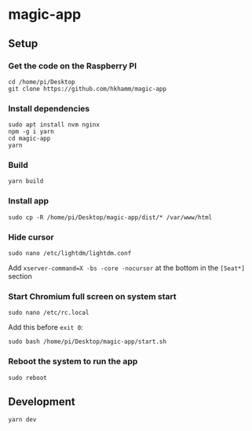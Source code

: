 # magic-app

## Setup

### Get the code on the Raspberry PI

```shell
cd /home/pi/Desktop
git clone https://github.com/hkhamm/magic-app
```

### Install dependencies

```shell
sudo apt install nvm nginx
npm -g i yarn
cd magic-app
yarn
```

### Build

```shell
yarn build
```

### Install app

```shell
sudo cp -R /home/pi/Desktop/magic-app/dist/* /var/www/html
```

### Hide cursor

```shell
sudo nano /etc/lightdm/lightdm.conf
```

Add `xserver-command=X -bs -core -nocursor` at the bottom in the `[Seat*]` section

### Start Chromium full screen on system start

```shell
sudo nano /etc/rc.local
```

Add this before `exit 0`:

```
sudo bash /home/pi/Desktop/magic-app/start.sh
```

### Reboot the system to run the app

```
sudo reboot
```

## Development

```
yarn dev
```
